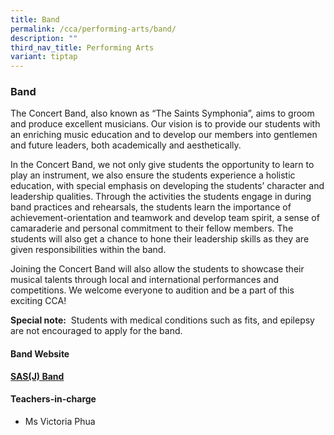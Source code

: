 ```yaml
---
title: Band
permalink: /cca/performing-arts/band/
description: ""
third_nav_title: Performing Arts
variant: tiptap
---
```

<h3>Band</h3>
<p>The Concert Band, also known as “The Saints Symphonia”, aims to groom
and produce excellent musicians. Our vision is to provide our students
with an enriching music education and to develop our members into gentlemen
and future leaders, both academically and aesthetically.</p>
<p>In the Concert Band, we not only give students the opportunity to learn
to play an instrument, we also ensure the students experience a holistic
education, with special emphasis on developing the students’ character
and leadership qualities. Through the activities the students engage in
during band practices and rehearsals, the students learn the importance
of achievement-orientation and teamwork and develop team spirit, a sense
of camaraderie and personal commitment to their fellow members. The students
will also get a chance to hone their leadership skills as they are given
responsibilities within the band.</p>
<p>Joining the Concert Band will also allow the students to showcase their
musical talents through local and international performances and competitions.
We welcome everyone to audition and be a part of this exciting CCA!</p>
<p><strong>Special note:</strong>&nbsp;&nbsp;Students with medical conditions
such as fits, and epilepsy are not encouraged to apply for the band.</p>
<h4>Band Website</h4>
<p><strong><a href="http://www.tinyurl.com/sajsband" rel="noopener noreferrer nofollow" target="_blank">SAS(J) Band</a></strong>
</p>
<h4>Teachers-in-charge</h4>
<ul data-tight="true" class="tight">
<li>
<p>Ms&nbsp;Victoria Phua</p>
<p></p>
<p></p>
</li>
</ul>
<p></p>
